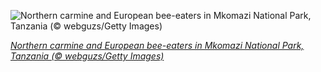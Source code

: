 
![Northern carmine and European bee-eaters in Mkomazi National Park, Tanzania (© webguzs/Getty Images)](https://cn.bing.com//th?id=OHR.TanzaniaBeeEater_EN-US6785378427_1920x1080.jpg&rf=LaDigue_1920x1080.jpg&pid=hp)

*[Northern carmine and European bee-eaters in Mkomazi National Park, Tanzania (© webguzs/Getty Images)](https://www.bing.com/search?q=bee-eater&form=hpcapt&filters=HpDate%3a%2220210731_0700%22)*
